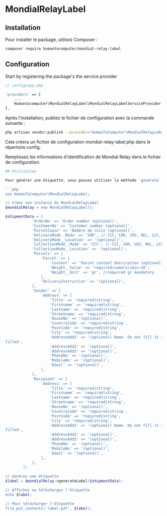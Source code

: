 # MondialRelayLabel

## Installation

Pour installer le package, utilisez Composer :

```bash
composer require humantocomputer/mondial-relay-label
```

## Configuration

Start by registering the package's the service provider
```php
// config/app.php

'providers' => [
    ...
    Humantocomputer\MondialRelayLabel\MondialRelayLabelServiceProvider::class,
],
```



Après l'installation, publiez le fichier de configuration avec la commande suivante :

```bash
php artisan vendor:publish --provider="HumanToComputer\MondialRelayLabel\MondialRelayLabelServiceProvider"
```
Cela créera un fichier de configuration mondial-relay-label.php dans le répertoire config.

Remplissez les informations d'identification de Mondial Relay dans le fichier de configuration.

```php
## Utilisation

Pour générer une étiquette, vous pouvez utiliser la méthode `generate` de la classe `MondialRelayLabel` :

```php
use HumanToComputer\MondialRelayLabel;

// Créez une instance de MondialRelayLabel
$mondialRelay = new MondialRelayLabel();

$shipmentData = [
            'OrderNo' => 'Order number (optional)',
            'CustomerNo' => 'Customer number (optional)',
            'ParcelCount' => 'Nombre de colis (optional)',
            'DeliveryMode__Mode' => '24R', // CCC, CDR, CDS, REL, LCC, HOM, HOC, 24R; 24L,  XOH
            'DeliveryMode__Location' => '(optional)',
            'CollectionMode__Mode' => 'CCC', // CCC, CDR, CDS, REL, LCC, HOM, HOC, 24R; 24L,  XOH
            'CollectionMode__Location' => '(optional)',
            'Parcels' => [
                'Parcel' => [
                    'Content' => 'Parcel content descirption (optional)',
                    'Weight__Value' => 'required|numeric|min:10',
                    'Weight__Unit' => 'gr', //required gr mandatory
                ],
                'DeliveryInstruction' => '(optional)',
            ],
            'Sender' => [
                'Address' => [
                    'Title' => 'required|string',
                    'Firstname' => 'required|string',
                    'Lastname' => 'required|string',
                    'Streetname' => 'required|string',
                    'HouseNo' => '(optional)',
                    'CountryCode' => 'required|string',
                    'PostCode' => 'required|string',
                    'City' => 'required|string',
                    'AddressAdd1' => '(optional) Name. Do not fill it if Firstname/Lastname are
filled',
                    'AddressAdd2' => '(optional)',
                    'AddressAdd3' => '(optional)',
                    'PhoneNo' => '(optional)',
                    'MobileNo' => '(optional)',
                    'Email' => '(optional)',
                ],
            ],
            'Recipient' => [
                'Address' => [
                    'Title' => 'required|string',
                    'Firstname' => 'required|string',
                    'Lastname' => 'required|string',
                    'Streetname' => 'required|string',
                    'HouseNo' => '(optional)',
                    'CountryCode' => 'required|string',
                    'PostCode' => 'required|string',
                    'City' => 'required|string',
                    'AddressAdd1' => '(optional) Name. Do not fill it if Firstname/Lastname are
filled',
                    'AddressAdd2' => '(optional)',
                    'AddressAdd3' => '(optional)',
                    'PhoneNo' => '(optional)',
                    'MobileNo' => '(optional)',
                    'Email' => '(optional)',
                ],
            ],
        ];
        
// Générez une étiquette
$label = $mondialRelay->generateLabel($shipmentData);

// Affichez ou téléchargez l'étiquette
echo $label;

// Pour télécharger l'étiquette
file_put_contents('label.pdf', $label);
```

